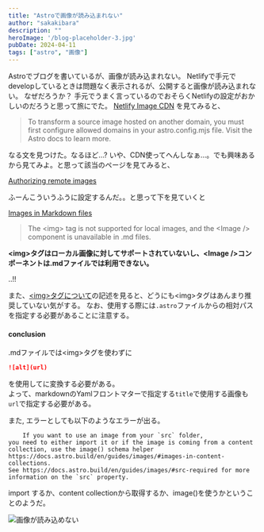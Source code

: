 ```yaml
---
title: "Astroで画像が読み込まれない"
author: "sakakibara"
description: ""
heroImage: '/blog-placeholder-3.jpg'
pubDate: 2024-04-11
tags: ["astro", "画像"]
---
```


Astroでブログを書いているが、画像が読み込まれない。
Netlifyで手元でdevelopしているときは問題なく表示されるが、公開すると画像が読み込まれない。
なぜだろうか？
手元でうまく言っているのでおそらくNetlifyの設定がおかしいのだろうと思って旅にでた。
[Netlify Image CDN](https://docs.netlify.com/frameworks/astro/#netlify-image-cdn)
を見てみると、
> To transform a source image hosted on another domain, you must first configure allowed domains in your astro.config.mjs file.
> Visit the Astro docs to learn more.

なる文を見つけた。なるほど...? いや、CDN使ってへんしなぁ...。でも興味あるから見てみよ。と思って該当のページを見てみると、

[Authorizing remote images](https://docs.astro.build/en/guides/images/#authorizing-remote-images)

ふーんこういうふうに設定するんだ。。と思って下を見ていくと

[Images in Markdown files](https://docs.astro.build/en/guides/images/#images-in-markdown-files)

> The \<img\> tag is not supported for local images, and the \<Image /> component is unavailable in .md files.

**\<img\>タグはローカル画像に対してサポートされていないし、\<Image />コンポーネントは.mdファイルでは利用できない。**

..!!

また、[\<img\>タグについて](https://docs.astro.build/ja/guides/images/#img)の記述を見ると、どうにも\<img\>タグはあんまり推奨していない気がする。
なお、使用する際には`.astro`ファイルからの相対パスを指定する必要があることに注意する。

#### conclusion
.mdファイルでは\<img\>タグを使わずに
```markdown
![alt](url)
```
を使用して<Image />に変換する必要がある。  
よって、markdownのYamlフロントマターで指定する`title`で使用する画像も`url`で指定する必要がある。

また, エラーとしても以下のようなエラーが出る。
```
    If you want to use an image from your `src` folder,
you need to either import it or if the image is coming from a content collection, use the image() schema helper https://docs.astro.build/en/guides/images/#images-in-content-collections.
See https://docs.astro.build/en/guides/images/#src-required for more information on the `src` property.
```


import するか、content collectionから取得するか、image()を使うかということのようだ。

![画像が読み込めない](https://docs.astro.build/en/reference/errors/local-image-used-wrongly/)


